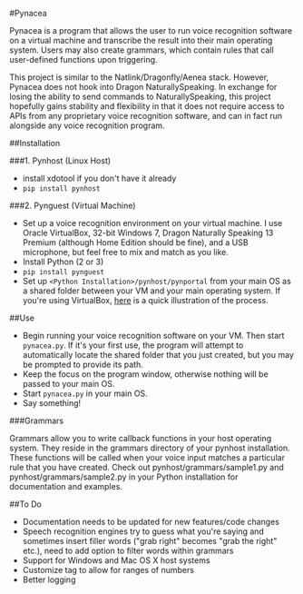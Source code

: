 #Pynacea

Pynacea is a program that allows the user to run voice recognition
software on a virtual machine and transcribe the result into their
main operating system. Users may also create grammars, which contain
rules that call user-defined functions upon triggering.

This project is similar to the Natlink/Dragonfly/Aenea stack. However, Pynacea
does not hook into Dragon NaturallySpeaking. In exchange for losing the
ability to send commands to NaturallySpeaking, this project hopefully gains
stability and flexibility in that it does not require access to APIs from any
proprietary voice recognition software, and can in fact run alongside any voice
recognition program.

##Installation

###1. Pynhost (Linux Host)

- install xdotool if you don't have it already
- `pip install pynhost`

###2. Pynguest (Virtual Machine)

- Set up a voice recognition environment on your virtual machine. 
I use Oracle VirtualBox, 32-bit Windows 7, Dragon Naturally Speaking 13 Premium
(although Home Edition should be fine), and a USB microphone, but feel free to
mix and match as you like.
- Install Python (2 or 3)
- `pip install pynguest`
- Set up `<Python Installation>/pynhost/pynportal` from your main OS as a
shared folder between your VM and your main operating system. If you're using
VirtualBox, [here](https://www.youtube.com/watch?v=eB211nF-Big) is a quick
illustration of the process.

##Use

- Begin running your voice recognition software on your VM. Then start `pynacea.py`.
If it's your first use, the program will attempt to automatically locate the
shared folder that you just created, but you may be prompted to provide its
path.
- Keep the focus on the program window, otherwise nothing will be passed to
your main OS.
- Start `pynacea.py` in your main OS.
- Say something!

###Grammars

Grammars allow you to write callback functions in your host operating system.
They reside in the grammars directory of your pynhost installation.
These functions will be called when your voice input matches a particular rule
that you have created. Check out pynhost/grammars/sample1.py and  
pynhost/grammars/sample2.py in your Python installation for documentation and
examples.

##To Do

- Documentation needs to be updated for new features/code changes
- Speech recognition engines try to guess what you're saying and
sometimes insert filler words ("grab right" becomes "grab the right"
etc.), need to add option to filter words within grammars
- Support for Windows and Mac OS X host systems
- Customize <num> tag to allow for ranges of numbers
- Better logging